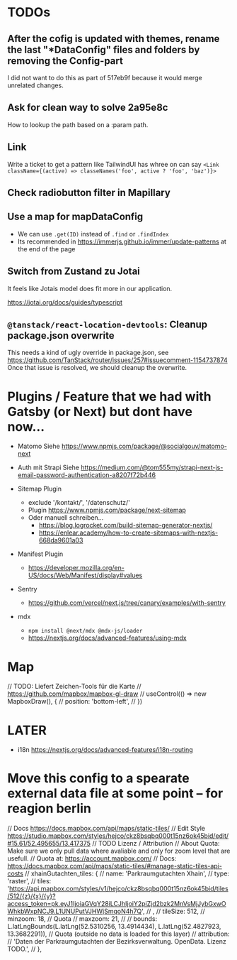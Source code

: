 # TODOs

## After the cofig is updated with themes, rename the last "\*DataConfig" files and folders by removing the Config-part

I did not want to do this as part of 517eb9f because it would merge unrelated changes.

## Ask for clean way to solve 2a95e8c

How to lookup the path based on a :param path.

## Link

Write a ticket to get a pattern like TailwindUI has whree on can say
`<Link className={(active) => classeNames('foo', active ? 'foo', 'baz')}>`

## Check radiobutton filter in Mapillary

## Use a map for mapDataConfig

- We can use `.get(ID)` instead of `.find` or `.findIndex`
- Its recommended in https://immerjs.github.io/immer/update-patterns at the end of the page

## Switch from Zustand zu Jotai

It feels like Jotais model does fit more in our application.

https://jotai.org/docs/guides/typescript

## `@tanstack/react-location-devtools`: Cleanup package.json overwrite

This needs a kind of ugly override in package.json, see https://github.com/TanStack/router/issues/257#issuecomment-1154737874
Once that issue is resolved, we should cleanup the overwrite.

# Plugins / Feature that we had with Gatsby (or Next) but dont have now…

- Matomo
  Siehe https://www.npmjs.com/package/@socialgouv/matomo-next

- Auth mit Strapi
  Siehe https://medium.com/@tom555my/strapi-next-js-email-password-authentication-a8207f72b446

- Sitemap Plugin

  - exclude '/kontakt/', '/datenschutz/'
  - Plugin https://www.npmjs.com/package/next-sitemap
  - Oder manuell schreiben…
    - https://blog.logrocket.com/build-sitemap-generator-nextjs/
    - https://enlear.academy/how-to-create-sitemaps-with-nextjs-668da9601a03

- Manifest Plugin

  - https://developer.mozilla.org/en-US/docs/Web/Manifest/display#values

- Sentry

  - https://github.com/vercel/next.js/tree/canary/examples/with-sentry

- mdx
  - `npm install @next/mdx @mdx-js/loader`
  - https://nextjs.org/docs/advanced-features/using-mdx

# Map

// TODO: Liefert Zeichen-Tools für die Karte
// https://github.com/mapbox/mapbox-gl-draw
// useControl(() => new MapboxDraw(), {
// position: 'bottom-left',
// })

# LATER

- i18n https://nextjs.org/docs/advanced-features/i18n-routing

# Move this config to a spearate external data file at some point – for reagion berlin

// Docs https://docs.mapbox.com/api/maps/static-tiles/
// Edit Style https://studio.mapbox.com/styles/hejco/ckz8bsqbq000t15nz6ok45bid/edit/#15.61/52.495655/13.417375
// TODO Lizenz / Attribution
// About Quota: Make sure we only pull data where avaliable and only for zoom level that are usefull.
// Quota at: https://account.mapbox.com/
// Docs: https://docs.mapbox.com/api/maps/static-tiles/#manage-static-tiles-api-costs
// xhainGutachten_tiles: {
// name: 'Parkraumgutachten Xhain',
// type: 'raster',
// tiles: 'https://api.mapbox.com/styles/v1/hejco/ckz8bsqbq000t15nz6ok45bid/tiles/512/{z}/{x}/{y}?access_token=pk.eyJ1IjoiaGVqY28iLCJhIjoiY2piZjd2bzk2MnVsMjJybGxwOWhkbWxpNCJ9.L1UNUPutVJHWjSmqoN4h7Q',
// ,
// tileSize: 512,
// minzoom: 18, // Quota
// maxzoom: 21,
// // bounds: L.latLngBounds(L.latLng(52.5310256, 13.4914434), L.latLng(52.4827923, 13.3682291)), // Quota (outside no data is loaded for this layer)
// attribution:
// 'Daten der Parkraumgutachten der Bezirksverwaltung. OpenData. Lizenz TODO.',
// },
